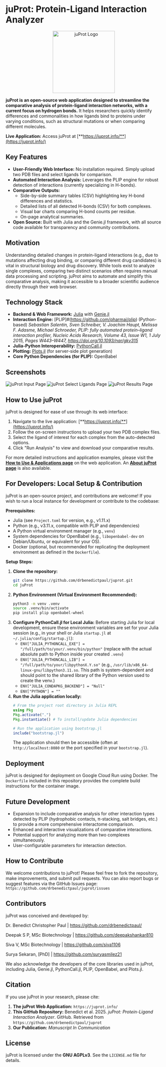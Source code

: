 # juProt: Protein-Ligand Interaction Analyzer

<!-- Optional: If you have a logo image file (e.g., in a folder like `assets/logo.png` in your repo), you can uncomment and use this:
-->
<p align="center">
  <img src="/public/img/juProt_logo.png" alt="juProt Logo" width="200"/>
</p>


<!-- [![License: MIT](https://img.shields.io/badge/License-MIT-blue.svg)](https://opensource.org/licenses/MIT) Replace MIT with your chosen license if different -->

**juProt is an open-source web application designed to streamline the comparative analysis of protein-ligand interaction networks, with a current focus on hydrogen bonds.** It helps researchers quickly identify differences and commonalities in how ligands bind to proteins under varying conditions, such as structural mutations or when comparing different molecules.

**Live Application:** Access juProt at [**https://juprot.info/**](https://juprot.info/)

## Key Features

*   **User-Friendly Web Interface:** No installation required. Simply upload two PDB files and select ligands for comparison.
*   **Automated Interaction Analysis:** Leverages the PLIP engine for robust detection of interactions (currently specializing in H-bonds).
*   **Comparative Outputs:**
    *   Side-by-side summary tables (CSV) highlighting key H-bond differences and statistics.
    *   Detailed lists of all detected H-bonds (CSV) for both complexes.
    *   Visual bar charts comparing H-bond counts per residue.
    *   On-page analytical summaries.
*   **Open Source:** Built with Julia and the Genie.jl framework, with all source code available for transparency and community contributions.

## Motivation

Understanding detailed changes in protein-ligand interactions (e.g., due to mutations affecting drug binding, or comparing different drug candidates) is vital in structural biology and drug discovery. While tools exist to analyze single complexes, comparing two distinct scenarios often requires manual data processing and scripting. juProt aims to automate and simplify this comparative analysis, making it accessible to a broader scientific audience directly through their web browser.

## Technology Stack

*   **Backend & Web Framework:** [Julia](https://julialang.org/) with [Genie.jl](https://genieframework.com/)
*   **Interaction Engine:** [PLIP]#(https://github.com/pharmai/plip) (Python-based)
    *Sebastian Salentin, Sven Schreiber, V. Joachim Haupt, Melissa F. Adasme, Michael Schroeder, PLIP: fully automated protein–ligand interaction profiler, Nucleic Acids Research, Volume 43, Issue W1, 1 July 2015, Pages W443–W447, https://doi.org/10.1093/nar/gkv315*
*   **Julia-Python Interoperability:** [PythonCall.jl](https://github.com/cjdoris/PythonCall.jl)
*   **Plotting:** [Plots.jl](http://docs.juliaplots.org/latest/) (for server-side plot generation)
*   **Core Python Dependencies (for PLIP):** OpenBabel

## Screenshots

<!-- 
Replace these with actual paths to screenshots in your repository (e.g., create an 'assets' folder)
Example:
-->
![juProt Input Page](./public/img/juProt_input_page.png)
![juProt Select Ligands Page](./public/img/juProt_select_ligands_page.png)
![juProt Results Page](./public/img/aromatase_native_mutant.png)

<!-- *(Please add 2-3 screenshots here showing the juProt interface: e.g., the main upload page, the ligand selection step, and an example of the results page with the plot and tables.)* -->

## How to Use juProt

juProt is designed for ease of use through its web interface:
1.  Navigate to the live application: [**https://juprot.info/**](https://juprot.info/)
2.  Follow the on-screen instructions to upload your two PDB complex files.
3.  Select the ligand of interest for each complex from the auto-detected options.
4.  Click "Run Analysis" to view and download your comparative results.

For more detailed instructions and application examples, please visit the **[How to Use & Applications page](https://juprot.info/how-to-use)** on the web application. An **[About juProt page](https://juprot.info/about)** is also available.

## For Developers: Local Setup & Contribution

juProt is an open-source project, and contributions are welcome! If you wish to run a local instance for development or contribute to the codebase:

**Prerequisites:**
*   Julia (see `Project.toml` for version, e.g., v1.11.x)
*   Python (e.g., v3.11.x, compatible with PLIP and dependencies)
*   A Python virtual environment manager (e.g., `venv`)
*   System dependencies for OpenBabel (e.g., `libopenbabel-dev` on Debian/Ubuntu, or equivalent for your OS).
*   Docker (optional, but recommended for replicating the deployment environment as defined in the `Dockerfile`).

**Setup Steps:**
1.  **Clone the repository:**
    ```bash
    git clone https://github.com/drbenedictpaul/juprot.git
    cd juProt
    ```
2.  **Python Environment (Virtual Environment Recommended):**
    ```bash
    python3 -m venv .venv 
    source .venv/bin/activate 
    pip install plip openbabel-wheel
    ```
3.  **Configure PythonCall.jl for Local Julia:**
    Before starting Julia for local development, ensure these environment variables are set for your Julia session (e.g., in your shell or Julia `startup.jl` at `~/.julia/config/startup.jl`):
    *   `ENV["JULIA_PYTHONCALL_EXE"] = "/full/path/to/your/.venv/bin/python"` (replace with the actual absolute path to Python inside your created `.venv`)
    *   `ENV["JULIA_PYTHONCALL_LIB"] = "/full/path/to/your/libpythonX.Y.so"` (e.g., `/usr/lib/x86_64-linux-gnu/libpython3.11.so`. This path is system-dependent and should point to the shared library of the Python version used to create the venv.)
    *   `ENV["JULIA_CONDAPKG_BACKEND"] = "Null"`
    *   `ENV["PYTHON"] = ""`
4.  **Run the Julia application locally:**
    ```julia
    # From the project root directory in Julia REPL
    using Pkg
    Pkg.activate(".")
    Pkg.instantiate() # To install/update Julia dependencies

    # Run the application using bootstrap.jl
    include("bootstrap.jl") 
    ```
    The application should then be accessible (often at `http://localhost:8080` or the port specified in your `bootstrap.jl`).

## Deployment

juProt is designed for deployment on Google Cloud Run using Docker. The `Dockerfile` included in this repository provides the complete build instructions for the container image.

## Future Development

*   Expansion to include comparative analysis for other interaction types detected by PLIP (hydrophobic contacts, π-stacking, salt bridges, etc.) to provide a more comprehensive interactome comparison.
*   Enhanced and interactive visualizations of comparative interactions.
*   Potential support for analyzing more than two complexes simultaneously.
*   User-configurable parameters for interaction detection.

## How to Contribute

We welcome contributions to juProt! Please feel free to fork the repository, make improvements, and submit pull requests. You can also report bugs or suggest features via the GitHub Issues page: `https://github.com/drbenedictpaul/juprot/issues`

## Contributors

juProt was conceived and developed by:

Dr. Benedict Christopher Paul | https://github.com/drbenedictpaul/

Deepak S P, MSc Biotechnology | https://github.com/deepakshankar810

Siva V, MSc Biotechnology | https://github.com/siva1106

Surya Sekaran, [PhD] | https://github.com/suryasmilez21

We also acknowledge the developers of the core libraries used in juProt, including Julia, Genie.jl, PythonCall.jl, PLIP, OpenBabel, and Plots.jl.

## Citation

If you use juProt in your research, please cite:

1.  **The juProt Web Application:** `https://juprot.info/`
2.  **This GitHub Repository:** Benedict et al. 2025. *juProt: Protein-Ligand Interaction Analyzer*. GitHub. Retrieved from `https://github.com/drbenedictpaul/juprot`
3.  **Our Publication:** *Manuscript In Communication*
    <!-- `Benedict Christopher Paul, Deepak S P, Siva V, & Surya Sekaran. (Year). juProt: A Web Application for Comparative Analysis of Protein-Ligand Interactomes. Journal of Biomedical Informatics, Volume, Pages. DOI.` *(Adjust author list and title if the paper title differs slightly).* -->

## License

juProt is licensed under the **GNU AGPLv3**. See the `LICENSE.md` file for details.
<!-- *(Remember to create a LICENSE.md file and put the MIT license text in it. You can get it from: https://opensource.org/licenses/MIT)* -->
